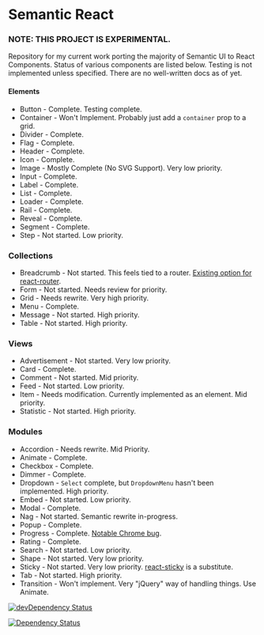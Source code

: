 # Semantic React

### NOTE: THIS PROJECT IS EXPERIMENTAL.

Repository for my current work porting the majority of Semantic UI to React Components.
Status of various components are listed below. Testing is not implemented unless specified.
There are no well-written docs as of yet.

#### Elements
* Button - Complete. Testing complete.
* Container - Won't Implement. Probably just add a `container` prop to a grid.
* Divider - Complete.
* Flag - Complete.
* Header - Complete.
* Icon - Complete.
* Image - Mostly Complete (No SVG Support). Very low priority.
* Input - Complete.
* Label - Complete.
* List - Complete.
* Loader - Complete.
* Rail - Complete.
* Reveal - Complete.
* Segment - Complete.
* Step - Not started. Low priority.

### Collections
* Breadcrumb - Not started. This feels tied to a router. [Existing option for react-router](https://github.com/svenanders/react-breadcrumbs).
* Form - Not started. Needs review for priority.
* Grid - Needs rewrite. Very high priority.
* Menu - Complete.
* Message - Not started. High priority.
* Table - Not started. High priority.

### Views
* Advertisement - Not started. Very low priority.
* Card - Complete.
* Comment - Not started. Mid priority.
* Feed - Not started. Low priority.
* Item - Needs modification. Currently implemented as an element. Mid priority.
* Statistic - Not started. High priority.

### Modules
* Accordion - Needs rewrite. Mid Priority.
* Animate - Complete.
* Checkbox - Complete.
* Dimmer - Complete.
* Dropdown - `Select` complete, but `DropdownMenu` hasn't been implemented. High priority.
* Embed - Not started. Low priority.
* Modal - Complete.
* Nag - Not started. Semantic rewrite in-progress.
* Popup - Complete.
* Progress - Complete. [Notable Chrome bug](https://github.com/hallister/semantic-react/issues/4).
* Rating - Complete.
* Search - Not started. Low priority.
* Shape - Not started. Very low priority.
* Sticky - Not started. Very low priority. [react-sticky](https://github.com/captivationsoftware/react-sticky) is a substitute.
* Tab - Not started. High priority.
* Transition - Won't implement. Very "jQuery" way of handling things. Use Animate.

[![devDependency Status](https://david-dm.org/hallister/semantic-react/dev-status.svg)](https://david-dm.org/hallister/semantic-react#info=devDependencies)

[![Dependency Status](https://david-dm.org/hallister/semantic-react.svg)](https://david-dm.org/hallister/semantic-react)
